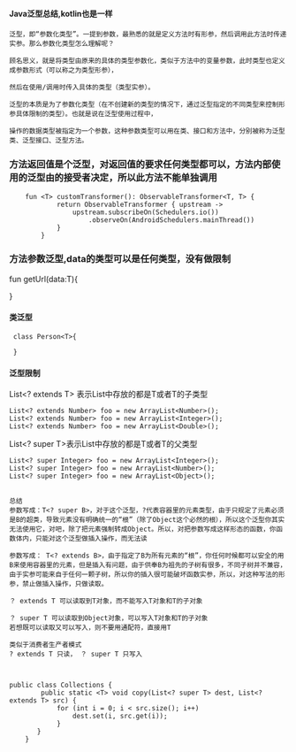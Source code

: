 #### Java泛型总结,kotlin也是一样

    
    泛型，即“参数化类型”。一提到参数，最熟悉的就是定义方法时有形参，然后调用此方法时传递实参。那么参数化类型怎么理解呢？
    
    顾名思义，就是将类型由原来的具体的类型参数化，类似于方法中的变量参数，此时类型也定义成参数形式（可以称之为类型形参），
    
    然后在使用/调用时传入具体的类型（类型实参）。
    
    泛型的本质是为了参数化类型（在不创建新的类型的情况下，通过泛型指定的不同类型来控制形参具体限制的类型）。也就是说在泛型使用过程中，
    
    操作的数据类型被指定为一个参数，这种参数类型可以用在类、接口和方法中，分别被称为泛型类、泛型接口、泛型方法。


### 方法返回值是个泛型，对返回值的要求任何类型都可以，方法内部使用的泛型由的接受者决定，所以此方法不能单独调用

        fun <T> customTransformer(): ObservableTransformer<T, T> {
                return ObservableTransformer { upstream ->
                    upstream.subscribeOn(Schedulers.io())
                        .observeOn(AndroidSchedulers.mainThread())
                }
            }


### 方法参数泛型,data的类型可以是任何类型，没有做限制


fun <T> getUrl(data:T){

}


#### 类泛型
 
     class Person<T>{ 
     
     }
     
#### 泛型限制

List<? extends T> 表示List中存放的都是T或者T的子类型

    List<? extends Number> foo = new ArrayList<Number>();
    List<? extends Number> foo = new ArrayList<Integer>();
    List<? extends Number> foo = new ArrayList<Double>();

List<? super T>表示List中存放的都是T或者T的父类型
    
    List<? super Integer> foo = new ArrayList<Integer>();
    List<? super Integer> foo = new ArrayList<Number>();
    List<? super Integer> foo = new ArrayList<Object>();
    
    
    总结
    参数写成：T<? super B>，对于这个泛型，?代表容器里的元素类型，由于只规定了元素必须是B的超类，导致元素没有明确统一的“根”（除了Object这个必然的根），所以这个泛型你其实无法使用它，对吧，除了把元素强制转成Object。所以，对把参数写成这样形态的函数，你函数体内，只能对这个泛型做插入操作，而无法读
    
    参数写成： T<? extends B>，由于指定了B为所有元素的“根”，你任何时候都可以安全的用B来使用容器里的元素，但是插入有问题，由于供奉B为祖先的子树有很多，不同子树并不兼容，由于实参可能来自于任何一颗子树，所以你的插入很可能破坏函数实参，所以，对这种写法的形参，禁止做插入操作，只做读取。
    
    ？ extends T 可以读取到T对象，而不能写入T对象和T的子对象
    
    ？ super T 可以读取到Object对象，可以写入T对象和T的子对象
    若想既可以读取又可以写入，则不要用通配符，直接用T
    
    类似于消费者生产者模式
    ? extends T 只读， ？ super T 只写入
    
    
    
    public class Collections { 
            public static <T> void copy(List<? super T> dest, List<? extends T> src) {
                for (int i = 0; i < src.size(); i++) 
                    dest.set(i, src.get(i)); 
                } 
           }
        }
